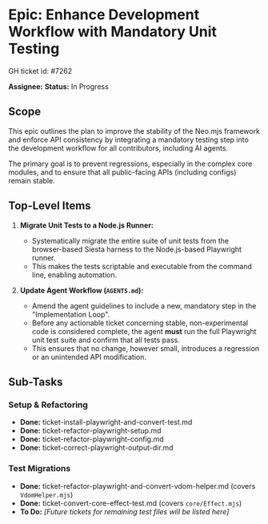# Epic: Enhance Development Workflow with Mandatory Unit Testing

GH ticket id: #7262

**Assignee:**
**Status:** In Progress

## Scope

This epic outlines the plan to improve the stability of the Neo.mjs framework and enforce API consistency by integrating a mandatory testing step into the development workflow for all contributors, including AI agents.

The primary goal is to prevent regressions, especially in the complex core modules, and to ensure that all public-facing APIs (including configs) remain stable.

## Top-Level Items

1.  **Migrate Unit Tests to a Node.js Runner:**
    *   Systematically migrate the entire suite of unit tests from the browser-based Siesta harness to the Node.js-based Playwright runner.
    *   This makes the tests scriptable and executable from the command line, enabling automation.

2.  **Update Agent Workflow (`AGENTS.md`):**
    *   Amend the agent guidelines to include a new, mandatory step in the "Implementation Loop".
    *   Before any actionable ticket concerning stable, non-experimental code is considered complete, the agent **must** run the full Playwright unit test suite and confirm that all tests pass.
    *   This ensures that no change, however small, introduces a regression or an unintended API modification.

## Sub-Tasks

### Setup & Refactoring
- **Done:** ticket-install-playwright-and-convert-test.md
- **Done:** ticket-refactor-playwright-setup.md
- **Done:** ticket-refactor-playwright-config.md
- **Done:** ticket-correct-playwright-output-dir.md

### Test Migrations
- **Done:** ticket-refactor-playwright-and-convert-vdom-helper.md (covers `VdomHelper.mjs`)
- **Done:** ticket-convert-core-effect-test.md (covers `core/Effect.mjs`)
- **To Do:** *[Future tickets for remaining test files will be listed here]*
